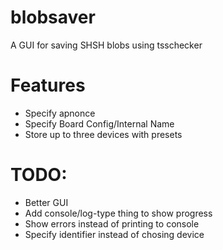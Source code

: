 # blobsaver
A GUI for saving SHSH blobs using tsschecker

# Features
- Specify apnonce
- Specify Board Config/Internal Name
- Store up to three devices with presets

# TODO:
- Better GUI
- Add console/log-type thing to show progress
- Show errors instead of printing to console
- Specify identifier instead of chosing device
